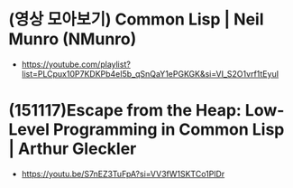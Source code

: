 # (영상 모아보기) Common Lisp | Neil Munro (NMunro)
- https://youtube.com/playlist?list=PLCpux10P7KDKPb4eI5b_qSnQaY1ePGKGK&si=VI_S2O1vrf1tEyuI

# (151117)Escape from the Heap: Low-Level Programming in Common Lisp | Arthur Gleckler
- https://youtu.be/S7nEZ3TuFpA?si=VV3fW1SKTCo1PlDr
